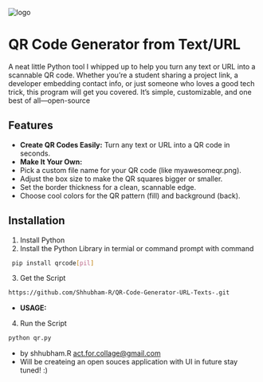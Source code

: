 ![logo](https://github.com/user-attachments/assets/26dbd7a4-e3da-4933-809c-9ac54b3e291b)

# QR Code Generator from Text/URL

A neat little Python tool I whipped up to help you turn any text or URL into a scannable QR code. Whether you’re a student sharing a project link, a developer embedding contact info, or just someone who loves a good tech trick, this program will get you covered. It’s simple, customizable, and one best of all—open-source
## Features

- **Create QR Codes Easily:** Turn any text or URL into a QR code in seconds.
- **Make It Your Own:** 
- Pick a custom file name for your QR code (like       myawesomeqr.png).
- Adjust the box size to make the QR squares bigger or smaller.
- Set the border thickness for a clean, scannable edge.
- Choose cool colors for the QR pattern (fill) and background (back).

## Installation

1. Install Python
2. Install the Python Library in termial or command prompt with command

```bash
 pip install qrcode[pil]
```
3. Get the Script
```bash
https://github.com/Shhubham-R/QR-Code-Generator-URL-Texts-.git
``` 
- **USAGE:**
4. Run the Script
```bash
python qr.py
```


- by shhubham.R act.for.collage@gmail.com
- Will be createing an open souces application with UI in future stay tuned! :)
